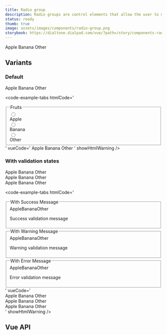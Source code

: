 ```yaml
---
title: Radio group
description: Radio groups are control elements that allow the user to make a single selection from a list of options.
status: ready
thumb: true
image: assets/images/components/radio-group.png
storybook: https://dialtone.dialpad.com/vue/?path=/story/components-radio-group--default
---
```


<code-well-header>
  <dt-radio-group
    value=""
    class="d-input-group__fieldset"
    name="fruits-radio-group-00"
    legend="Fruits"
  >
    <dt-radio value="apple"><span >Apple</span></dt-radio>
    <dt-radio value="banana"><span >Banana</span></dt-radio>
    <dt-radio value="other"><span >Other</span></dt-radio>
  </dt-radio-group>
</code-well-header>

## Variants

### Default

<code-well-header>
  <dt-radio-group
    value=""
    name="fruits-radio-group-01"
    class="d-input-group__fieldset"
    legend="Fruits"
  >
    <dt-radio value="apple"><span >Apple</span></dt-radio>
    <dt-radio value="banana"><span >Banana</span></dt-radio>
    <dt-radio value="other"><span >Other</span></dt-radio>
  </dt-radio-group>
</code-well-header>

<code-example-tabs
htmlCode='
<fieldset class="d-input-group__fieldset">
  <legend class="d-label">Fruits</legend>
  <div>
    <div>
      <label>
        <div class="d-radio-group">
          <div class="d-radio__input"><input name="radio-group-with-legend" type="radio" class="d-radio" value="apple" /></div>
          <div class="d-radio__copy d-radio__label">
            <div class=""><span>Apple</span></div>
          </div>
        </div>
      </label>
    </div>
    <div>
      <label>
        <div class="d-radio-group">
          <div class="d-radio__input"><input name="radio-group-with-legend" type="radio" class="d-radio" value="banana" /></div>
          <div class="d-radio__copy d-radio__label">
            <div class=""><span>Banana</span></div>
          </div>
        </div>
      </label>
    </div>
    <div>
      <label>
        <div class="d-radio-group">
          <div class="d-radio__input"><input name="radio-group-with-legend" type="radio" class="d-radio" value="other" /></div>
          <div class="d-radio__copy d-radio__label">
            <div class=""><span>Other</span></div>
          </div>
        </div>
      </label>
    </div>
  </div>
</fieldset>
'
vueCode='
<dt-radio-group
  value=""
  name="fruits-radio-group-01"
  legend="Fruits"
>
  <dt-radio value="apple"><span >Apple</span></dt-radio>
  <dt-radio value="banana"><span >Banana</span></dt-radio>
  <dt-radio value="other"><span >Other</span></dt-radio>
</dt-radio-group>
'
showHtmlWarning />

### With validation states

<code-well-header>
  <div class="d-stack16">
    <div>
      <dt-radio-group
        name="radio-group-with-success-message"
        legend="With Success Message"
        class="d-input-group__fieldset"
        :messages='[{"message":"Success validation message","type":"success"}]'
      >
        <dt-radio value="apple"><span >Apple</span></dt-radio>
        <dt-radio value="banana"><span >Banana</span></dt-radio>
        <dt-radio value="other"><span >Other</span></dt-radio>
      </dt-radio-group>
    </div>
    <div>
      <dt-radio-group
        name="radio-group-with-warning-message"
        legend="With Warning Message"
        class="d-input-group__fieldset"
        :messages='[{"message":"Warning validation message","type":"warning"}]'
      >
        <dt-radio value="apple"><span >Apple</span></dt-radio>
        <dt-radio value="banana"><span >Banana</span></dt-radio>
        <dt-radio value="other"><span >Other</span></dt-radio>
      </dt-radio-group>
    </div>
    <div>
      <dt-radio-group
        name="radio-group-with-error-message"
        legend="With Error Message"
        class="d-input-group__fieldset"
        :messages='[{"message":"Error validation message","type":"error"}]'
      >
        <dt-radio value="apple"><span >Apple</span></dt-radio>
        <dt-radio value="banana"><span >Banana</span></dt-radio>
        <dt-radio value="other"><span >Other</span></dt-radio>
      </dt-radio-group>
    </div>
  </div>
</code-well-header>

<code-example-tabs
htmlCode='
<div class="d-stack16">
  <div>
    <fieldset class="d-input-group__fieldset d-input-group__fieldset">
      <legend class="d-label">With Success Message</legend>
      <dt-radio value="apple"><span>Apple</span></dt-radio><dt-radio value="banana"><span>Banana</span></dt-radio><dt-radio value="other"><span>Other</span></dt-radio>
      <div class="base-input__messages d-validation-message__container">
        <div role="status" aria-live="polite" class="base-input__message d-validation-message base-input__message--success d-validation-message--success"><p>Success validation message</p></div>
      </div>
    </fieldset>
  </div>
  <div>
    <fieldset class="d-input-group__fieldset d-input-group__fieldset">
      <legend class="d-label">With Warning Message</legend>
      <dt-radio value="apple"><span>Apple</span></dt-radio><dt-radio value="banana"><span>Banana</span></dt-radio><dt-radio value="other"><span>Other</span></dt-radio>
      <div class="base-input__messages d-validation-message__container">
        <div role="status" aria-live="polite" class="base-input__message d-validation-message base-input__message--warning d-validation-message--warning"><p>Warning validation message</p></div>
      </div>
    </fieldset>
  </div>
  <div>
    <fieldset class="d-input-group__fieldset d-input-group__fieldset">
      <legend class="d-label">With Error Message</legend>
      <dt-radio value="apple"><span>Apple</span></dt-radio><dt-radio value="banana"><span>Banana</span></dt-radio><dt-radio value="other"><span>Other</span></dt-radio>
      <div class="base-input__messages d-validation-message__container">
        <div role="status" aria-live="polite" class="base-input__message d-validation-message base-input__message--error d-validation-message--error"><p>Error validation message</p></div>
      </div>
    </fieldset>
  </div>
</div>
'
vueCode='
<div class="d-stack16">
  <div>
    <dt-radio-group
      name="radio-group-with-success-message"
      legend="With Success Message"
      :messages=`[{"message":"Success validation message","type":"success"}]`
    >
      <dt-radio value="apple"><span >Apple</span></dt-radio>
      <dt-radio value="banana"><span >Banana</span></dt-radio>
      <dt-radio value="other"><span >Other</span></dt-radio>
    </dt-radio-group>
  </div>
  <div>
    <dt-radio-group
      name="radio-group-with-warning-message"
      legend="With Warning Message"
      :messages=`[{"message":"Warning validation message","type":"warning"}]`
    >
      <dt-radio value="apple"><span >Apple</span></dt-radio>
      <dt-radio value="banana"><span >Banana</span></dt-radio>
      <dt-radio value="other"><span >Other</span></dt-radio>
    </dt-radio-group>
  </div>
  <div>
    <dt-radio-group
      name="radio-group-with-error-message"
      legend="With Error Message"
      :messages=`[{"message":"Error validation message","type":"error"}]`
    >
      <dt-radio value="apple"><span >Apple</span></dt-radio>
      <dt-radio value="banana"><span >Banana</span></dt-radio>
      <dt-radio value="other"><span >Other</span></dt-radio>
    </dt-radio-group>
  </div>
</div>
'
showHtmlWarning />

## Vue API

<component-vue-api component-name="radiogroup" />
